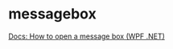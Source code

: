 # messagebox

[Docs: How to open a message box (WPF .NET)](https://docs.microsoft.com/en-us/dotnet/desktop/wpf/windows/how-to-open-message-box?view=netdesktop-6.0)